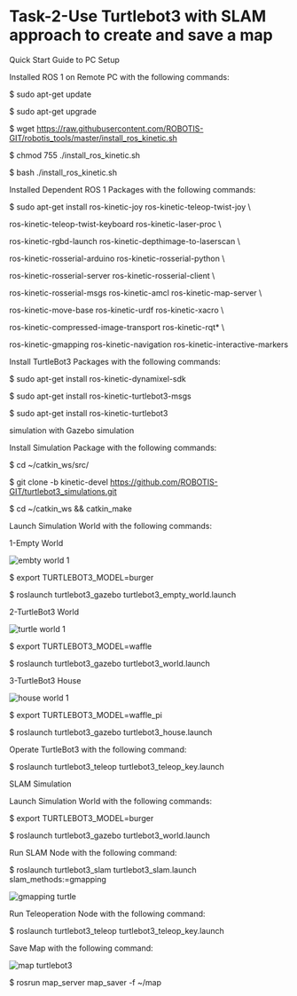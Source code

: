 # Task-2-Use Turtlebot3 with SLAM approach to create and save a map

Quick Start Guide to PC Setup 

Installed ROS 1 on Remote PC with the following commands:

$ sudo apt-get update

$ sudo apt-get upgrade

$ wget https://raw.githubusercontent.com/ROBOTIS-GIT/robotis_tools/master/install_ros_kinetic.sh

$ chmod 755 ./install_ros_kinetic.sh 

$ bash ./install_ros_kinetic.sh

Installed Dependent ROS 1 Packages with the following commands:

$ sudo apt-get install ros-kinetic-joy ros-kinetic-teleop-twist-joy \

  ros-kinetic-teleop-twist-keyboard ros-kinetic-laser-proc \
  
  ros-kinetic-rgbd-launch ros-kinetic-depthimage-to-laserscan \
  
  ros-kinetic-rosserial-arduino ros-kinetic-rosserial-python \
  
  ros-kinetic-rosserial-server ros-kinetic-rosserial-client \
  
  ros-kinetic-rosserial-msgs ros-kinetic-amcl ros-kinetic-map-server \
  
  ros-kinetic-move-base ros-kinetic-urdf ros-kinetic-xacro \
  
  ros-kinetic-compressed-image-transport ros-kinetic-rqt* \
  
  ros-kinetic-gmapping ros-kinetic-navigation ros-kinetic-interactive-markers
  
  Install TurtleBot3 Packages with the following commands:
  
$ sudo apt-get install ros-kinetic-dynamixel-sdk

$ sudo apt-get install ros-kinetic-turtlebot3-msgs

$ sudo apt-get install ros-kinetic-turtlebot3

simulation with Gazebo simulation

Install Simulation Package with the following commands:

$ cd ~/catkin_ws/src/

$ git clone -b kinetic-devel https://github.com/ROBOTIS-GIT/turtlebot3_simulations.git

$ cd ~/catkin_ws && catkin_make

Launch Simulation World with the following commands:

1-Empty World

![embty world 1](https://user-images.githubusercontent.com/85695324/123649284-4efb7980-d832-11eb-9228-8d5f87a11cd1.png)

$ export TURTLEBOT3_MODEL=burger

$ roslaunch turtlebot3_gazebo turtlebot3_empty_world.launch

2-TurtleBot3 World

![turtle world 1](https://user-images.githubusercontent.com/85695324/123649571-879b5300-d832-11eb-81af-767b81fef42d.png)

$ export TURTLEBOT3_MODEL=waffle

$ roslaunch turtlebot3_gazebo turtlebot3_world.launch

3-TurtleBot3 House

![house world 1](https://user-images.githubusercontent.com/85695324/123649715-a568b800-d832-11eb-8ab5-fbb86c19ad28.png)

$ export TURTLEBOT3_MODEL=waffle_pi

$ roslaunch turtlebot3_gazebo turtlebot3_house.launch

Operate TurtleBot3 with the following command:

$ roslaunch turtlebot3_teleop turtlebot3_teleop_key.launch

SLAM Simulation

Launch Simulation World with the following commands:

$ export TURTLEBOT3_MODEL=burger

$ roslaunch turtlebot3_gazebo turtlebot3_world.launch

Run SLAM Node with the following command:

$ roslaunch turtlebot3_slam turtlebot3_slam.launch slam_methods:=gmapping

![gmapping turtle](https://user-images.githubusercontent.com/85695324/123562048-d904fd00-d7b4-11eb-9703-0270925c24ec.png)

Run Teleoperation Node with the following command:

$ roslaunch turtlebot3_teleop turtlebot3_teleop_key.launch

Save Map with the following command:

![map turtlebot3](https://user-images.githubusercontent.com/85695324/123648694-d399c800-d831-11eb-8e95-d8f1a6dae9ce.png)

$ rosrun map_server map_saver -f ~/map
